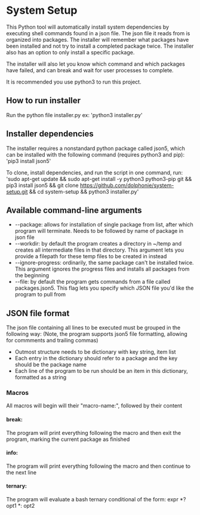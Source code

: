 # System Setup
This Python tool will automatically install system dependencies by executing shell commands found in a json file. The json file it reads from is organized into packages. The installer will remember what packages have been installed and not try to install a completed package twice. The installer also has an option to only install a specific package.

The installer will also let you know which command and which packages have failed, and can break and wait for user processes to complete.

It is recommended you use python3 to run this project.

## How to run installer
Run the python file installer.py ex: 'python3 installer.py'

## Installer dependencies
The installer requires a nonstandard python package called json5, which can be installed with the following command (requires python3 and pip): 'pip3 install json5'

To clone, install dependencies, and run the script in one command, run:
'sudo apt-get update && sudo apt-get install -y python3 python3-pip git && pip3 install json5 && git clone https://github.com/dolphonie/system-setup.git && cd system-setup && python3 installer.py'

## Available command-line arguments
- --package: allows for installation of single package from list, after which program will terminate. Needs to be followed by name of package in json file
- --workdir: by default the program creates a directory in ~/temp and creates all intermediate files in that directory. This argument lets you provide a filepath for these temp files to be created in instead
- --ignore-progress: ordinarily, the same package can't be installed twice. This argument ignores the progress files and installs all packages from the beginning
- --file: by default the program gets commands from a file called packages.json5. This flag lets you specify which JSON file you'd like the program to pull from

## JSON file format
The json file containing all lines to be executed must be grouped in the following way: (Note, the program supports json5 file formatting, allowing for commments and trailing commas)

- Outmost structure needs to be dictionary with key string, item list
- Each entry in the dictionary should refer to a package and the key should be the package name
- Each line of the program to be run should be an item in this dictionary, formatted as a string

### Macros
All macros will begin will their "macro-name:", followed by their content
#### break:
The program will print everything following the macro and then exit the program, marking the current package as finished

#### info:
The program will print everything following the macro and then continue to the next line

#### ternary:
The program will evaluate a bash ternary conditional of the form:
expr *? opt1 *: opt2